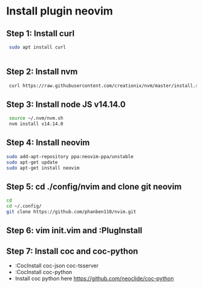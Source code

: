 # Install plugin neovim
## Step 1: Install curl
```bash
 sudo apt install curl
 
```
## Step 2: Install nvm 
```bash
 curl https://raw.githubusercontent.com/creationix/nvm/master/install.sh | bash
```
## Step 3: Install node JS v14.14.0
```bash 
 source ~/.nvm/nvm.sh
 nvm install v14.14.0
 ```
 ## Step 4: Install neovim 
 ```bash
sudo add-apt-repository ppa:neovim-ppa/unstable
sudo apt-get update
sudo apt-get install neovim
 ```
 ## Step 5: cd ./config/nvim and clone git neovim
 ```bash
 cd 
 cd ~/.config/
 git clone https://github.com/phanben110/nvim.git
 ```
 ## Step 6: vim init.vim and :PlugInstall 
 ## Step 7: Install coc and coc-python
* :CocInstall coc-json coc-tsserver
* :CocInstall coc-python
* Install coc python here https://github.com/neoclide/coc-python
